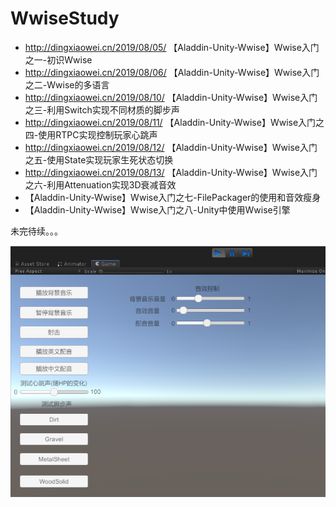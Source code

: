 # WwiseStudy

* http://dingxiaowei.cn/2019/08/05/ 【Aladdin-Unity-Wwise】Wwise入门之一-初识Wwise
* http://dingxiaowei.cn/2019/08/06/ 【Aladdin-Unity-Wwise】Wwise入门之二-Wwise的多语言
* http://dingxiaowei.cn/2019/08/10/ 【Aladdin-Unity-Wwise】Wwise入门之三-利用Switch实现不同材质的脚步声
* http://dingxiaowei.cn/2019/08/11/ 【Aladdin-Unity-Wwise】Wwise入门之四-使用RTPC实现控制玩家心跳声
* http://dingxiaowei.cn/2019/08/12/ 【Aladdin-Unity-Wwise】Wwise入门之五-使用State实现玩家生死状态切换
* http://dingxiaowei.cn/2019/08/13/ 【Aladdin-Unity-Wwise】Wwise入门之六-利用Attenuation实现3D衰减音效
* 【Aladdin-Unity-Wwise】Wwise入门之七-FilePackager的使用和音效瘦身
* 【Aladdin-Unity-Wwise】Wwise入门之八-Unity中使用Wwise引擎

未完待续。。。

![](1.png)

